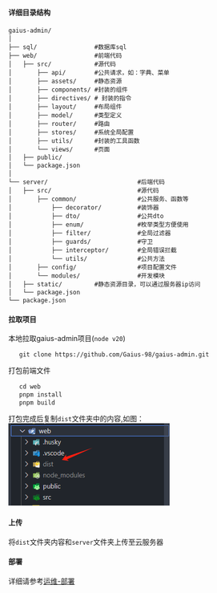 #### 详细目录结构
```
gaius-admin/
│
├── sql/                #数据库sql
├── web/                #前端代码
│   ├── src/            #源代码
│       ├── api/        #公共请求，如：字典、菜单
│       ├── assets/     #静态资源
│       ├── components/ #封装的组件
│       ├── directives/ # 封装的指令
│       ├── layout/     #布局组件
│       ├── model/      #类型定义
│       ├── router/     #路由
│       ├── stores/     #系统全局配置
│       ├── utils/      #封装的工具函数
│       └── views/      #页面   
│   ├── public/
│   └── package.json
│
└── server/                         #后端代码
│   ├── src/                        #源代码
│       ├── common/                 #公共服务、函数等 
│           ├── decorator/          #装饰器
│           ├── dto/                #公共dto
│           ├── enum/               #枚举类型方便使用
│           ├── filter/             #全局过滤器
│           ├── guards/             #守卫 
│           ├── interceptor/        #全局错误拦截
│           └── utils/              #公共方法
│       ├── config/                 #项目配置文件
│       └── modules/                #开发模块
│   ├── static/         #静态资源目录，可以通过服务器ip访问
│   └── package.json
└── package.json
```

#### 拉取项目
 本地拉取gaius-admin项目(`node v20`)
 ``` shell
    git clone https://github.com/Gaius-98/gaius-admin.git
 ```
 打包前端文件   
 ``` shell
    cd web 
    pnpm install 
    pnpm build
 ```
 打包完成后复制`dist`文件夹中的内容,如图：
 ![dist](../../assets/images/opex/directory.png)
#### 上传
将`dist`文件夹内容和`server`文件夹上传至云服务器

#### 部署
详细请参考[运维-部署](../opex/index.md)
